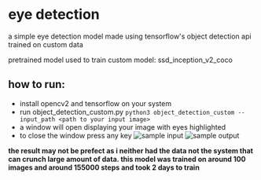 # eye detection
a simple eye detection model made using tensorflow's object detection api trained on custom data

pretrained model used to train custom model: ssd_inception_v2_coco

## how to run:
- install opencv2 and tensorflow on your system
- run object_detection_custom.py `python3 object_detection_custom --input_path <path to your input image>`
- a window will open displaying your image with eyes highlighted
- to close the window press any key
![sample input](https://github.com/planetred/eye_detection/sample_input.jpg)
![sample output](https://github.com/planetred/eye_detection/sample_output.jpg)


**the result may not be prefect as i neither had the data not the system that can crunch large amount of data. this model was trained on around 100 images and around 155000 steps and took 2 days to train**

